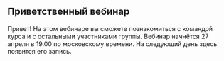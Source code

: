 ## Приветственный вебинар

Привет! На этом вебинаре вы сможете познакомиться с командой курса и с остальными участниками группы. Вебинар начнётся 27 апреля в 19.00 по московскому времени. На следующий день здесь появится его запись.